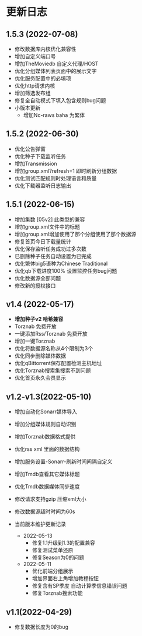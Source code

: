 # 更新日志

## 1.5.3 (2022-07-08)
- 修改数据库内核优化兼容性
- 增加自定义端口号
- 增加TheMoviedb 自定义代理/HOST
- 优化分组媒体列表页面中的展示文字
- 优化服务配置中的必填项
- 优化http请求内核
- 增加筛选发布组
- 修复全自动模式下填入包含规则bug问题
- 小版本更新
  - 增加Nc-raws baha 为繁体

## 1.5.2 (2022-06-30)
- 优化公告弹窗
- 优化种子下载监听任务
- 增加Transmission
- 增加group.xml?refresh=1 即时刷新分组数据
- 优化测试匹配规则时处理语言和质量
- 优化下载器监听日志输出

## 1.5.1 (2022-06-15)
- 增加集数 [05v2] 此类型的兼容
- 增加group.xml文件中的标题
- 增加group.xml增加使用了那个分组使用了那个数据源
- 修复首页今日下载量统计
- 优化保存监听任务成功过多次数
- 已删除种子任务自动设置为已完成
- 优化繁体big5语种为Chinese Traditional
- 优化qb下载进度100% 设置监控任务bug问题
- 优化数据源全部问题
- 修改新的授权接口

## v1.4 (2022-05-17) 

- **增加种子v2 哈希兼容**
- Torznab 免费开放
- 一键添加Rss/Torznab 免费开放
- 增加一键Torznab
- 优化将数据源名称从4个限制为3个
- 优化同步删除媒体数据
- 优化qBittorrent保存配置检测主机地址
- 优化Torznab搜索集搜索不到问题
- 优化首页永久会员显示


## v1.2-v1.3(2022-05-10)

- 增加自动化Sonarr媒体导入
- 增加分组媒体规则自动识别
- 增加Torznab数据格式提供
- 优化rss xml 里面的数据结构
- 增加服务设置-Sonarr-刷新时间间隔自定义
- 增加Tmdb查看其它媒体标题
- 优化Tmdb数据媒体同步速度
- 修改请求支持gzip 压缩xml大小
- 修改数据源超时时间为60s


- 当前版本维护更新记录
  - 2022-05-13 
    - 修复1.1升级到1.3的配置兼容
    - 修复测试菜单还原
    - 修复Season为0的问题
  - 2022-05-11 
    - 优化前端分组展示
    - 增加界面右上角增加教程按钮
    - 修复含有SP季度 自动计算季信息错误问题
    - 修复Torznab搜索功能

## v1.1(2022-04-29)

- 修复数据长度为0的bug